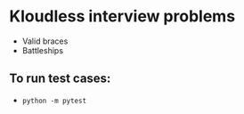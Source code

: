 # Kloudless interview problems

* Valid braces
* Battleships

## To run test cases:
* `python -m pytest`
